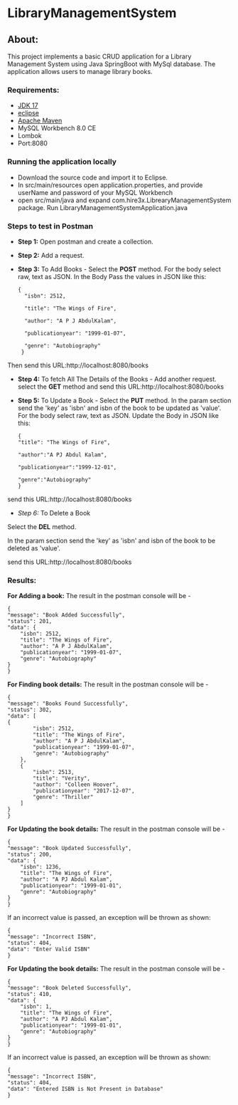 # LibraryManagementSystem
## About:
This project implements a basic CRUD application for a Library Management System using Java SpringBoot with MySql database. The application allows users to manage library books.

### Requirements:
* [JDK 17](https://www.eclipse.org/downloads/)
* [eclipse](https://www.eclipse.org/downloads/)
* [Apache Maven](https://maven.apache.org/install.html)
* MySQL Workbench 8.0 CE
* Lombok
* Port:8080

### Running the application locally
* Download the source code and import it to Eclipse.
* In src/main/resources open application.properties, and provide userName and password of your MySQL Workbench
* open src/main/java and expand com.hire3x.LibrearyManagementSystem package. Run LibraryManagementSystemApplication.java

### Steps to test in Postman

* **Step 1:**  Open postman and create a collection.  
* **Step 2:** Add a request.
* **Step 3:** To Add Books -
Select the **POST** method. For the body select raw, text as JSON.
In the Body Pass the values in JSON like this:

      {
        "isbn": 2512,
        
        "title": "The Wings of Fire",
        
        "author": "A P J AbdulKalam",
        
        "publicationyear": "1999-01-07",
        
        "genre": "Autobiography"        
       }
Then send this URL:http://localhost:8080/books 

* **Step 4:** To fetch All The Details of the Books -
Add another request.
select the **GET** method and send this URL:http://localhost:8080/books

* **Step 5:** To Update a Book -
Select the **PUT** method.
In the param section send the 'key' as 'isbn' and isbn of the book to be updated as 'value'.
For the body select raw, text as JSON.
Update the Body in JSON like this:

      {
      "title": "The Wings of Fire",

      "author":"A PJ Abdul Kalam",

      "publicationyear":"1999-12-01",

      "genre":"Autobiography"
      }

send this URL:http://localhost:8080/books


* *Step 6:* To Delete a Book

Select the **DEL** method.

In the param section send the 'key' as 'isbn' and isbn of the book to be deleted as 'value'.

send this URL:http://localhost:8080/books


### Results:

**For Adding a book:** 
The result in the postman console will be -
  
    {
    "message": "Book Added Successfully",
    "status": 201,
    "data": {
        "isbn": 2512,
        "title": "The Wings of Fire",
        "author": "A P J AbdulKalam",
        "publicationyear": "1999-01-07",
        "genre": "Autobiography" 
    }
    }


**For Finding book details:** 
The result in the postman console will be -
  
    {
    "message": "Books Found Successfully",
    "status": 302,
    "data": [
    {
            "isbn": 2512,
            "title": "The Wings of Fire",
            "author": "A P J AbdulKalam",
            "publicationyear": "1999-01-07",
            "genre": "Autobiography"
        },
        {
            "isbn": 2513,
            "title": "Verity",
            "author": "Colleen Hoover",
            "publicationyear": "2017-12-07",
            "genre": "Thriller"
        ]
    }
    }


**For Updating the book details:** 
The result in the postman console will be -

    {
    "message": "Book Updated Successfully",
    "status": 200,
    "data": {
        "isbn": 1236,
        "title": "The Wings of Fire",
        "author": "A PJ Abdul Kalam",
        "publicationyear": "1999-01-01",
        "genre": "Autobiography"
    }
    }

If an incorrect value is passed, an exception will be thrown as shown:

    {
    "message": "Incorrect ISBN",
    "status": 404,
    "data": "Enter Valid ISBN"
    }


**For Updating the book details:** 
The result in the postman console will be -

    {
    "message": "Book Deleted Successfully",
    "status": 410,
    "data": {
        "isbn": 1,
        "title": "The Wings of Fire",
        "author": "A PJ Abdul Kalam",
        "publicationyear": "1999-01-01",
        "genre": "Autobiography"
    }
    }

If an incorrect value is passed, an exception will be thrown as shown:

    {     
    "message": "Incorrect ISBN",
    "status": 404,
    "data": "Entered ISBN is Not Present in Database"
    }
